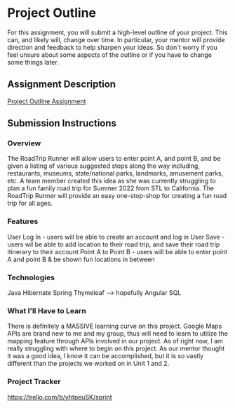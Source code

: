 # Project Outline
For this assignment, you will submit a high-level outline of your project. This can, and likely will, change over time. In particular, your mentor will provide direction and feedback to help sharpen your ideas. So don't worry if you feel unsure about some aspects of the outline or if you have to change some things later.

## Assignment Description
[Project Outline Assignment](https://education.launchcode.org/liftoff/modules/assignments/project-outline)

## Submission Instructions

### Overview
The RoadTrip Runner will allow users to enter point A, and point B, and be given a listing of various 
suggested stops along the way including, restaurants, museums, state/national parks, landmarks, amusement parks, 
etc. A team member created this idea as she was currently struggling to plan a fun family road 
trip for Summer 2022 from STL to California. The RoadTrip Runner will provide an easy one-stop-shop for creating
a fun road trip for all ages. 
### Features
User Log In - users will be able to create an account and log in 
User Save - users wil be able to add location to their road trip, and save their road trip itinerary to their account 
Point A to Point B - users will be able to enter point A and point B & be shown fun locations in between

### Technologies
Java 
Hibernate 
Spring 
Thymeleaf --> hopefully Angular 
SQL

### What I'll Have to Learn
There is definitely a MASSIVE learning curve on this project. Google Maps APIs are brand new to me and 
my group, thus will need to learn to utilize the mapping feature through APIs involved in our project. As of right now, 
I am really struggling with where to begin on this project. As our mentor thought it was a good idea, I know it 
can be accomplished, but it is so vastly different than the projects we worked on in Unit 1 and 2. 

### Project Tracker
https://trello.com/b/yhtpeuSK/sprint
